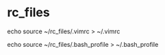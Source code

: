 # rc_files

echo source ~/rc_files/.vimrc > ~/.vimrc

echo source ~/rc_files/.bash_profile > ~/.bash_profile
